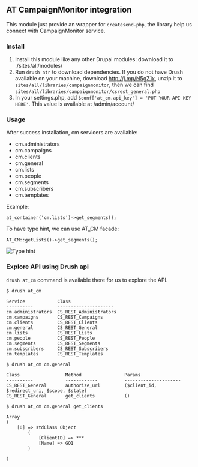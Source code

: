 AT CampaignMonitor integration
---

This module just provide an wrapper for `createsend-php`, the library help us
connect with CampaignMonitor service.

### Install

1. Install this module like any other Drupal modules: download it to ./sites/all/modules/
1. Run `drush atr` to download dependencies. If you do not have Drush available
    on your machine, download http://j.mp/N5gZ1x, unzip it to
    `sites/all/libraries/campaignmonitor`, then we can find
    `sites/all/libraries/campaignmonitor/csrest_general.php`
1. In your settings.php, add `$conf['at_cm.api_key'] = 'PUT YOUR API KEY HERE'`.
    This value is available at /admin/account/

### Usage

After success installation, cm servicers are available:

- cm.administrators
- cm.campaigns
- cm.clients
- cm.general
- cm.lists
- cm.people
- cm.segments
- cm.subscribers
- cm.templates

Example:

    at_container('cm.lists')->get_segments();

To have type hint, we can use AT_CM facade:

    AT_CM::getLists()->get_segments();

![Type hint](https://s3-ap-southeast-2.amazonaws.com/uploads-au.hipchat.com/36134/251454/DyYL2PcAgLFxVc6/cm_type_hints.gif)

### Explore API using Drush api

`drush at_cm` command is available there for us to explore the API.

    $ drush at_cm

    Service            Class
    ----------         ---------------------
    cm.administrators  CS_REST_Administrators
    cm.campaigns       CS_REST_Campaigns
    cm.clients         CS_REST_Clients
    cm.general         CS_REST_General
    cm.lists           CS_REST_Lists
    cm.people          CS_REST_People
    cm.segments        CS_REST_Segments
    cm.subscribers     CS_REST_Subscribers
    cm.templates       CS_REST_Templates

    $ drush at_cm cm.general

    Class                 Method                Params
    ----------            ------------          ---------------------
    CS_REST_General       authorize_url         ($client_id, $redirect_uri, $scope, $state)
    CS_REST_General       get_clients           ()

    $ drush at_cm cm.general get_clients

    Array
    (
        [0] => stdClass Object
            (
                [ClientID] => ***
                [Name] => GO1
            )

    )

